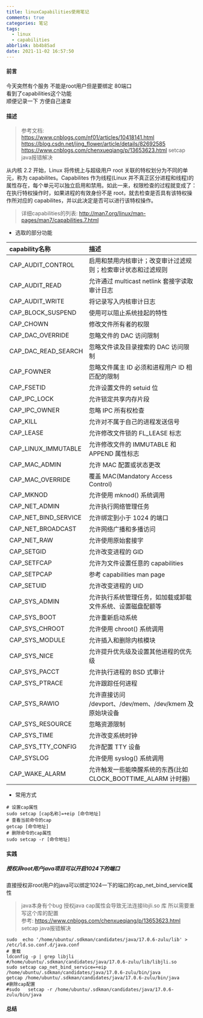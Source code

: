 ```yaml
---
title: linuxCapabilities使用笔记
comments: true
categories: 笔记
tags:
  - linux
  - capabilities
abbrlink: bb4b85ad
date: 2021-11-02 16:57:50
---
```

#### 前言
今天突然有个服务 不能是root用户但是要绑定 80端口   
看到了capabilities这个功能    
顺便记录一下 方便自己速查    

#### 描述 
>参考文档:       
> https://www.cnblogs.com/nf01/articles/10418141.html    
> https://blog.csdn.net/jing_flower/article/details/82692585    
> https://www.cnblogs.com/chenxueqiang/p/13653623.html  setcap java报错解决    


从内核 2.2 开始，Linux 将传统上与超级用户 root 关联的特权划分为不同的单元，称为 capabilites。Capabilites 作为线程(Linux 并不真正区分进程和线程)的属性存在，每个单元可以独立启用和禁用。如此一来，权限检查的过程就变成了：在执行特权操作时，如果进程的有效身份不是 root，就去检查是否具有该特权操作所对应的 capabilites，并以此决定是否可以进行该特权操作。

>详细capabilities的列表: http://man7.org/linux/man-pages/man7/capabilities.7.html

*  选取的部分功能

|capability名称|描述|  
|:---------|:--|
|CAP_AUDIT_CONTROL|启用和禁用内核审计；改变审计过滤规则；检索审计状态和过滤规则|
|CAP_AUDIT_READ|允许通过 multicast netlink 套接字读取审计日志|
|CAP_AUDIT_WRITE|将记录写入内核审计日志|
|CAP_BLOCK_SUSPEND|使用可以阻止系统挂起的特性|
|CAP_CHOWN|修改文件所有者的权限|
|CAP_DAC_OVERRIDE|忽略文件的 DAC 访问限制|
|CAP_DAC_READ_SEARCH|忽略文件读及目录搜索的 DAC 访问限制|
|CAP_FOWNER|忽略文件属主 ID 必须和进程用户 ID 相匹配的限制|
|CAP_FSETID|允许设置文件的 setuid 位|
|CAP_IPC_LOCK|允许锁定共享内存片段|
|CAP_IPC_OWNER|忽略 IPC 所有权检查|
|CAP_KILL|允许对不属于自己的进程发送信号|
|CAP_LEASE|允许修改文件锁的 FL_LEASE 标志|
|CAP_LINUX_IMMUTABLE|允许修改文件的 IMMUTABLE 和 APPEND 属性标志|
|CAP_MAC_ADMIN|允许 MAC 配置或状态更改|
|CAP_MAC_OVERRIDE|覆盖 MAC\(Mandatory Access Control\)|
|CAP_MKNOD|允许使用 mknod\(\) 系统调用|
|CAP_NET_ADMIN|允许执行网络管理任务|
|CAP_NET_BIND_SERVICE|允许绑定到小于 1024 的端口|
|CAP_NET_BROADCAST|允许网络广播和多播访问|
|CAP_NET_RAW|允许使用原始套接字|
|CAP_SETGID|允许改变进程的 GID|
|CAP_SETFCAP|允许为文件设置任意的 capabilities|
|CAP_SETPCAP|参考 capabilities man page|
|CAP_SETUID|允许改变进程的 UID|
|CAP_SYS_ADMIN|允许执行系统管理任务，如加载或卸载文件系统、设置磁盘配额等|
|CAP_SYS_BOOT|允许重新启动系统|
|CAP_SYS_CHROOT|允许使用 chroot\(\) 系统调用|
|CAP_SYS_MODULE|允许插入和删除内核模块|
|CAP_SYS_NICE|允许提升优先级及设置其他进程的优先级|
|CAP_SYS_PACCT|允许执行进程的 BSD 式审计|
|CAP_SYS_PTRACE|允许跟踪任何进程|
|CAP_SYS_RAWIO|允许直接访问 /devport、/dev/mem、/dev/kmem 及原始块设备|
|CAP_SYS_RESOURCE|忽略资源限制|
|CAP_SYS_TIME|允许改变系统时钟|
|CAP_SYS_TTY_CONFIG|允许配置 TTY 设备|
|CAP_SYSLOG|允许使用 syslog\(\) 系统调用|
|CAP_WAKE_ALARM|允许触发一些能唤醒系统的东西\(比如 CLOCK_BOOTTIME_ALARM 计时器\)|

* 常用方式     
```shell
# 设置cap属性
sudo setcap [cap名称]=+eip [命令地址]  
# 查看当前命令的cap
getcap [命令地址]
# 删除命令的cap属性 
sudo setcap -r [命令地址]
```

#### 实践    
##### 授权非root用户java项目可以开启1024下的端口   
直接授权非root用户的java可以绑定1024一下的端口的cap_net_bind_service属性     

> java本身有个bug   授权java cap属性会导致无法连接libjli.so 库  所以需要重写这个库的配置    
> 参考: https://www.cnblogs.com/chenxueqiang/p/13653623.html  setcap java报错解决   
```shell
sudo  echo '/home/ubuntu/.sdkman/candidates/java/17.0.6-zulu/lib' >  /etc/ld.so.conf.d/java.conf
# 重载  
ldconfig -p | grep libjli
#/home/ubuntu/.sdkman/candidates/java/17.0.6-zulu/lib/libjli.so
sudo setcap cap_net_bind_service=+eip  /home/ubuntu/.sdkman/candidates/java/17.0.6-zulu/bin/java
getcap /home/ubuntu/.sdkman/candidates/java/17.0.6-zulu/bin/java
#删除cap配置     
#sudo   setcap -r /home/ubuntu/.sdkman/candidates/java/17.0.6-zulu/bin/java
```

#### 总结  
